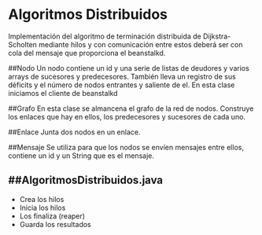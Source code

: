 Algoritmos Distribuidos
===

Implementación del algoritmo de terminación distribuida de Dijkstra-Scholten mediante hilos y con comunicación entre estos
deberá ser con cola del mensaje que proporciona el beanstalkd.

##Nodo
Un nodo contiene un id y una serie de listas de deudores y varios arrays de sucesores y predecesores. También lleva un registro de sus déficits y el número de nodos entrantes y saliente de el.
En esta clase iniciamos el cliente de beanstalkd

##Grafo
En esta clase se almancena el grafo de la red de nodos. Construye los enlaces que hay en ellos, los predecesores y sucesores de cada uno.

##Enlace
Junta dos nodos en un enlace.

##Mensaje
Se utiliza para que los nodos se envíen mensajes entre ellos, contiene un id y un String que es el mensaje.

##AlgoritmosDistribuidos.java
---
- Crea los hilos
- Inicia los hilos
- Los finaliza (reaper)
- Guarda los resultados
